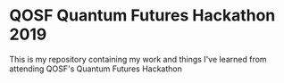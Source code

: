 # QOSF Quantum Futures Hackathon 2019
This is my repository containing my work and things I've learned from attending QOSF's Quantum Futures Hackathon
